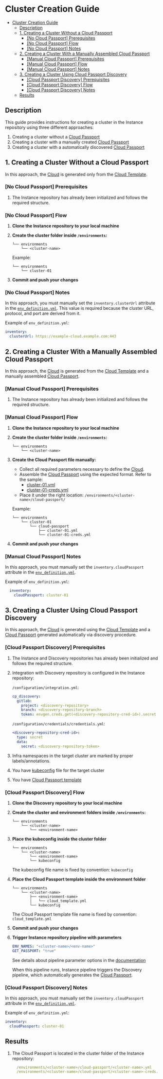 # Cluster Creation Guide

- [Cluster Creation Guide](#cluster-creation-guide)
  - [Description](#description)
  - [1. Creating a Cluster Without a Cloud Passport](#1-creating-a-cluster-without-a-cloud-passport)
    - [\[No Cloud Passport\] Prerequisites](#no-cloud-passport-prerequisites)
    - [\[No Cloud Passport\] Flow](#no-cloud-passport-flow)
    - [\[No Cloud Passport\] Notes](#no-cloud-passport-notes)
  - [2. Creating a Cluster With a Manually Assembled Cloud Passport](#2-creating-a-cluster-with-a-manually-assembled-cloud-passport)
    - [\[Manual Cloud Passport\] Prerequisites](#manual-cloud-passport-prerequisites)
    - [\[Manual Cloud Passport\] Flow](#manual-cloud-passport-flow)
    - [\[Manual Cloud Passport\] Notes](#manual-cloud-passport-notes)
  - [3. Creating a Cluster Using Cloud Passport Discovery](#3-creating-a-cluster-using-cloud-passport-discovery)
    - [\[Cloud Passport Discovery\] Prerequisites](#cloud-passport-discovery-prerequisites)
    - [\[Cloud Passport Discovery\] Flow](#cloud-passport-discovery-flow)
    - [\[Cloud Passport Discovery\] Notes](#cloud-passport-discovery-notes)
  - [Results](#results)

## Description

This guide provides instructions for creating a cluster in the Instance repository using three different approaches:

1. Creating a cluster without a [Cloud Passport](/docs/envgene-objects.md#cloud-passport)
2. Creating a cluster with a manually created [Cloud Passport](/docs/envgene-objects.md#cloud-passport)
3. Creating a cluster with a automatically discovered [Cloud Passport](/docs/envgene-objects.md#cloud-passport)

## 1. Creating a Cluster Without a Cloud Passport

In this approach, the [Cloud](/docs/envgene-objects.md#cloud) is generated only from the [Cloud Template](/docs/envgene-objects.md#cloud-template).

### [No Cloud Passport] Prerequisites

1. The Instance repository has already been initialized and follows the required structure.

### [No Cloud Passport] Flow

1. **Clone the Instance repository to your local machine**

2. **Create the cluster folder inside `/environments`:**

    ```plaintext
    └── environments
        └── <cluster-name>
    ```

    Example:

    ```plaintext
    └── environments
        └── cluster-01
    ```

3. **Commit and push your changes**

### [No Cloud Passport] Notes

In this approach, you must manually set the `inventory.clusterUrl` attribute in the [`env_definition.yml`](/docs/env_definition.md). This value is required because the cluster URL, protocol, and port are derived from it.

Example of `env_definition.yml`:

  ```yaml
  inventory:
    clusterUrl: https://example-cloud.example.com:443
  ```

## 2. Creating a Cluster With a Manually Assembled Cloud Passport

In this approach, the [Cloud](/docs/envgene-objects.md) is generated from the [Cloud Template](/docs/envgene-objects.md#cloud-template) and a manually assembled [Cloud Passport](/docs/envgene-objects.md#cloud-passport).

### [Manual Cloud Passport] Prerequisites

1. The Instance repository has already been initialized and follows the required structure.

### [Manual Cloud Passport] Flow

1. **Clone the Instance repository to your local machine**

2. **Create the cluster folder inside `/environments`:**

    ```plaintext
    └── environments
        └── <cluster-name>
    ```

3. **Create the Cloud Passport file manually:**

   - Collect all required parameters necessary to define the [Cloud](/docs/envgene-objects.md).
   - Assemble the [Cloud Passport](/docs/envgene-objects.md#cloud-passport) using the expected format. Refer to the sample:
     - [cluster-01.yml](/docs/samples/environments/cluster-01/cloud-passport/cluster-01.yml)
     - [cluster-01-creds.yml](/docs/samples/environments/cluster-01/cloud-passport/cluster-01-creds.yml)
   - Place it under the right location: `/environments/<cluster-name>/cloud-passport/`

   Example:

   ```plaintext
   └── environments
       └── cluster-01
           └── cloud-passport
               ├── cluster-01.yml
               └── cluster-01-creds.yml
   ```

4. **Commit and push your changes**

### [Manual Cloud Passport] Notes

In this approach, you must manually set the `inventory.cloudPassport` attribute in the [`env_definition.yml`](/docs/env_definition.md).

Example of `env_definition.yml`:

```yaml
  inventory:
    cloudPassport: cluster-01
```

## 3. Creating a Cluster Using Cloud Passport Discovery

In this approach, the [Cloud](/docs/envgene-objects.md#cloud) is generated using the [Cloud Template](/docs/envgene-objects.md#cloud-template) and a [Cloud Passport](/docs/envgene-objects.md#cloud-passport) generated automatically via discovery procedure.

### [Cloud Passport Discovery] Prerequisites

1. The Instance and Discovery repositories has already been initialized and follows the required structure.
2. Integration with Discovery repository is configured in the Instance repository:
  
    `/configuration/integration.yml`:

    ```yaml
    cp_discovery:
      gitlab:
        project: <discovery-repository>
        branch: <discovery-repository-branch>
        token: envgen.creds.get(<discovery-repository-cred-id>).secret
    ```

    `/configuration/credentials/credentials.yml`:

    ```yaml
    <discovery-repository-cred-id>:
      type: secret
      data:
        secret: <discovery-repository-token>
    ```

3. Infra namespaces in the target cluster are marked by proper labels/annotations.
4. You have [kubeconfig](https://kubernetes.io/docs/reference/config-api/kubeconfig.v1/) file for the target cluster
5. You have [Cloud Passport template](/docs/envgene-objects.md#cloud-passport-template)

### [Cloud Passport Discovery] Flow

1. **Clone the Discovery repository to your local machine**

2. **Create the cluster and environment folders inside `/environments`:**

    ```plaintext
    └── environments
        └── <cluster-name>
            └── <environment-name>
    ```

3. **Place the kubeconfig inside the cluster folder**

    ```plaintext
    └── environments
        └── <cluster-name>
            └── <environment-name>
            └── kubeconfig
    ```

    The kubeconfig file name is fixed by convention: `kubeconfig`

4. **Place the Cloud Passport template inside the environment folder**

    ```plaintext
    └── environments
        └── <cluster-name>
            ├── <environment-name>
            |   └── cloud_template.yml
            └── kubeconfig
    ```

    The Cloud Passport template file name is fixed by convention: `cloud_template.yml`

5. **Commit and push your changes**

6. **Trigger Instance repository pipeline with parameters**

    ```yaml
    ENV_NAMES: "<cluster-name>/<env-name>"
    GET_PASSPORT: "true"
    ```

    See details about pipeline parameter options in the [documentation](/docs/instance-pipeline-parameters.md)

    When this pipeline runs, Instance pipeline triggers the Discovery pipeline, which automatically generates the [Cloud Passport](/docs/envgene-objects.md#cloud-passport).

### [Cloud Passport Discovery] Notes

In this approach, you must manually set the `inventory.cloudPassport` attribute in the [`env_definition.yml`](/docs/env_definition.md).

Example of `env_definition.yml`:

   ```yaml
   inventory:
     cloudPassport: cluster-01
   ```

## Results

1. The Cloud Passport is located in the cluster folder of the Instance repository:

    ```yaml
      /environments/<cluster-name>/cloud-passport/<cluster-name>.yml
      /environments/<cluster-name>/cloud-passport/<cluster-name>-creds.yml
    ```
